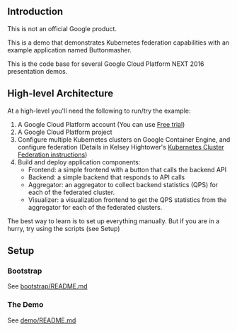 ## Introduction
This is not an official Google product.

This is a demo that demonstrates Kubernetes federation capabilities with an example application named Buttonmasher.

This is the code base for several Google Cloud Platform NEXT 2016 presentation demos.

## High-level Architecture
At a high-level you'll need the following to run/try the example:
1. A Google Cloud Platform account (You can use [Free trial](https://cloud.google.com/free-trial/))
1. A Google Cloud Platform project
1. Configure multiple Kubernetes clusters on Google Container Engine, and configure federation (Details in Kelsey Hightower's [Kubernetes Cluster Federation instructions](https://github.com/kelseyhightower/kubernetes-cluster-federation))
1. Build and deploy application components:
   * Frontend: a simple frontend with a button that calls the backend API
   * Backend: a simple backend that responds to API calls
   * Aggregator: an aggregator to collect backend statistics (QPS) for each of the federated cluster.
   * Visualizer: a visualization frontend to get the QPS statistics from the aggregator for each of the federated clusters.

The best way to learn is to set up everything manually. But if you are in a hurry, try using the scripts (see Setup)

## Setup
### Bootstrap
See [bootstrap/README.md](bootstrap/README.md)

### The Demo
See [demo/README.md](demo/README.md)
